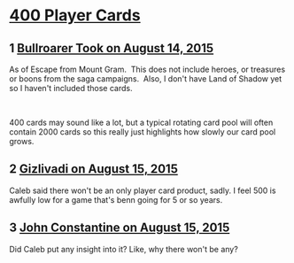 # [400 Player Cards](https://community.fantasyflightgames.com/topic/185125-400-player-cards/)

## 1 [Bullroarer Took on August 14, 2015](https://community.fantasyflightgames.com/topic/185125-400-player-cards/?do=findComment&comment=1736321)

As of Escape from Mount Gram.  This does not include heroes, or treasures or boons from the saga campaigns.  Also, I don't have Land of Shadow yet so I haven't included those cards.

 

400 cards may sound like a lot, but a typical rotating card pool will often contain 2000 cards so this really just highlights how slowly our card pool grows.

## 2 [Gizlivadi on August 15, 2015](https://community.fantasyflightgames.com/topic/185125-400-player-cards/?do=findComment&comment=1737541)

Caleb said there won't be an only player card product, sadly. I feel 500 is awfully low for a game that's benn going for 5 or so years.

## 3 [John Constantine on August 15, 2015](https://community.fantasyflightgames.com/topic/185125-400-player-cards/?do=findComment&comment=1737549)

Did Caleb put any insight into it? Like, why there won't be any?

